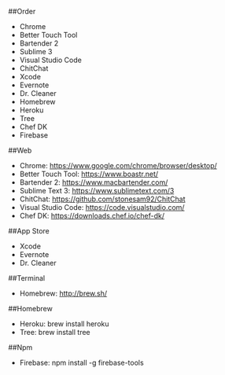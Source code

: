 ##Order
* Chrome
* Better Touch Tool
* Bartender 2
* Sublime 3
* Visual Studio Code
* ChitChat
* Xcode
* Evernote
* Dr. Cleaner
* Homebrew
* Heroku
* Tree
* Chef DK
* Firebase

##Web
* Chrome: https://www.google.com/chrome/browser/desktop/
* Better Touch Tool: https://www.boastr.net/
* Bartender 2: https://www.macbartender.com/
* Sublime Text 3: https://www.sublimetext.com/3
* ChitChat: https://github.com/stonesam92/ChitChat
* Visual Studio Code: https://code.visualstudio.com/
* Chef DK: https://downloads.chef.io/chef-dk/

##App Store
* Xcode
* Evernote
* Dr. Cleaner

##Terminal
* Homebrew:  http://brew.sh/

##Homebrew
* Heroku: brew install heroku
* Tree: brew install tree

##Npm
* Firebase: npm install -g firebase-tools


